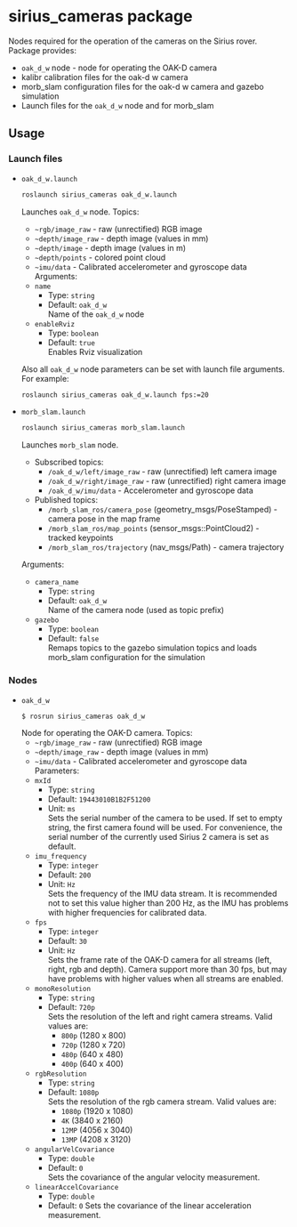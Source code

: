 # sirius_cameras package
Nodes required for the operation of the cameras on the Sirius rover. Package provides:
- `oak_d_w` node - node for operating the OAK-D camera
- kalibr calibration files for the oak-d w camera
- morb_slam configuration files for the oak-d w camera and gazebo simulation
- Launch files for the `oak_d_w` node and for morb_slam

## Usage

### Launch files
- `oak_d_w.launch`
  ```bash
  roslaunch sirius_cameras oak_d_w.launch
  ```
  Launches `oak_d_w` node. Topics:
  - `~rgb/image_raw` - raw (unrectified) RGB image
  - `~depth/image_raw` - depth image (values in mm)
  - `~depth/image` - depth image (values in m)
  - `~depth/points` - colored point cloud
  - `~imu/data` - Calibrated accelerometer and gyroscope data
  Arguments:
  -  `name`
      - Type: `string`
      - Default:  `oak_d_w`  
      Name of the `oak_d_w` node
  -  `enableRviz`
      - Type:     `boolean`
      - Default:  `true`  
      Enables Rviz visualization
  
  Also all `oak_d_w` node parameters can be set with launch file arguments. For example:
  ```bash
  roslaunch sirius_cameras oak_d_w.launch fps:=20
  ```
- `morb_slam.launch`
  ```bash
  roslaunch sirius_cameras morb_slam.launch
  ```
  Launches `morb_slam` node. 
    - Subscribed topics:
      - `/oak_d_w/left/image_raw` - raw (unrectified) left camera image
      - `/oak_d_w/right/image_raw` - raw (unrectified) right camera image
      - `/oak_d_w/imu/data` - Accelerometer and gyroscope data
    - Published topics:
      - `/morb_slam_ros/camera_pose` (geometry_msgs/PoseStamped) - camera pose in the map frame
      - `/morb_slam_ros/map_points`  (sensor_msgs::PointCloud2) - tracked keypoints
      - `/morb_slam_ros/trajectory`  (nav_msgs/Path) - camera trajectory  
      
  Arguments:
    -  `camera_name`
        - Type:     `string`
        - Default:  `oak_d_w`  
        Name of the camera node (used as topic prefix)
    - `gazebo`
        - Type:     `boolean`
        - Default:  `false`  
        Remaps topics to the gazebo simulation topics and loads morb_slam configuration for the simulation
### Nodes
- `oak_d_w`
  ```bash
  $ rosrun sirius_cameras oak_d_w
  ```
  Node for operating the OAK-D camera. Topics:
  - `~rgb/image_raw` - raw (unrectified) RGB image
  - `~depth/image_raw` - depth image (values in mm)
  - `~imu/data` - Calibrated accelerometer and gyroscope data
  Parameters:
  -  `mxId`
      - Type:     `string`
      - Default:  `19443010B1B2F51200`
      - Unit:     `ms`  
      Sets the serial number of the camera to be used. If set to empty string, the first camera found will be used. For convenience, the serial number of the currently used Sirius 2 camera is set as default.
  -  `imu_frequency`
      - Type:     `integer`
      - Default:  `200`
      - Unit:     `Hz`  
      Sets the frequency of the IMU data stream. It is recommended not to set this value higher than 200 Hz, as the IMU has problems with higher frequencies for calibrated data.
  -  `fps`
      - Type:     `integer`
      - Default:  `30`
      - Unit:     `Hz`  
      Sets the frame rate of the OAK-D camera for all streams (left, right, rgb and depth). Camera support more than 30 fps, but may have problems with higher values when all streams are enabled.
  - `monoResolution`
      - Type:     `string`
      - Default:  `720p`  
      Sets the resolution of the left and right camera streams. Valid values are: 
        - `800p` (1280 x 800)
        - `720p` (1280 x 720)
        - `480p` (640 x 480)
        - `400p` (640 x 400)
  - `rgbResolution`
      - Type:     `string`
      - Default:  `1080p`  
      Sets the resolution of the rgb camera stream. Valid values are: 
        - `1080p` (1920 x 1080)
        - `4K` (3840 x 2160)
        - `12MP` (4056 x 3040)
        - `13MP` (4208 x 3120)
  - `angularVelCovariance`
      - Type:     `double`
      - Default:  `0`  
      Sets the covariance of the angular velocity measurement. 
  - `linearAccelCovariance`
      - Type:     `double`
      - Default:  `0` 
      Sets the covariance of the linear acceleration measurement.
